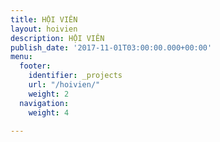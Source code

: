 ```yaml
---
title: HỘI VIÊN
layout: hoivien
description: HỘI VIÊN
publish_date: '2017-11-01T03:00:00.000+00:00'
menu:
  footer:
    identifier: _projects
    url: "/hoivien/"
    weight: 2
  navigation:
    weight: 4

---
```

